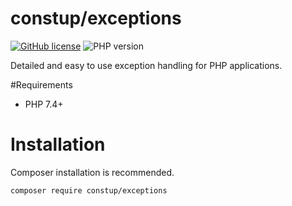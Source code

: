 # constup/exceptions

[![GitHub license](https://img.shields.io/github/license/constup/exceptions)](https://github.com/constup/exceptions/blob/master/LICENSE)
![PHP version](https://img.shields.io/badge/PHP-7.4%2B-blueviolet)

Detailed and easy to use exception handling for PHP applications.

#Requirements

- PHP 7.4+

# Installation

Composer installation is recommended.

```shell
composer require constup/exceptions
```

